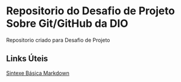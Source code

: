 # Repositorio do Desafio de Projeto Sobre Git/GitHub da DIO
Repositorio criado para Desafio de Projeto

## Links Úteis

[Sintexe Básica Markdown](https://www.markdownguide.org/) 

